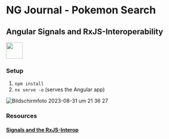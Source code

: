 # NG Journal - Pokemon Search
## Angular Signals and RxJS-Interoperability

<a alt="NG Journal Logo" href="https://ng-journal.com" target="_blank" rel="noreferrer"><img src="https://ng-journal.com/assets/ng-journal.png" width="45"></a>

### Setup

1. `npm install`
1. `nx serve -o` (serves the Angular app)

![Bildschirm­foto 2023-08-31 um 21 36 27](https://github.com/HaasStefan/pokemon-search/assets/29503005/da487229-c50c-4693-8429-6d11cf6ab2ce)


### Resources

#### [Signals and the RxJS-Interop](https://ng-journal.com/blog/2023-04-25-signals-and-the-rxjs-interop/)

